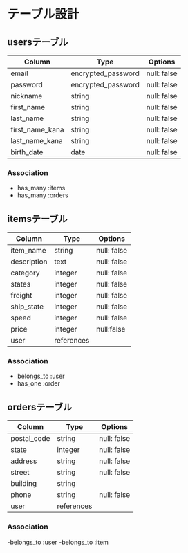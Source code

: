 # テーブル設計

## usersテーブル

| Column          | Type               | Options     |
| --------------- | ------------------ | ----------- |
| email           | encrypted_password | null: false |
| password        | encrypted_password | null: false |
| nickname        | string             | null: false |
| first_name      | string             | null: false |
| last_name       | string             | null: false |
| first_name_kana | string             | null: false |
| last_name_kana  | string             | null: false |
| birth_date      | date               | null: false |
### Association
- has_many :items
- has_many :orders


## itemsテーブル
| Column      | Type       | Options       |
| ----------- | ---------- | ------------- |
| item_name   | string     | null: false   |
| description | text       | null: false   |
| category    | integer    | null: false   |
| states      | integer    | null: false   |
| freight     | integer    | null: false   |
| ship_state  | integer    | null: false   |
| speed       | integer    | null: false   |
| price       | integer    | null:false    |
| user        | references |               |
### Association
- belongs_to :user
- has_one :order

## ordersテーブル
| Column        | Type       | Options     |
| ------------- | ---------- | ----------- |
| postal_code   | string     | null: false |
| state         | integer    | null: false |
| address       | string     | null: false |
| street        | string     | null: false |
| building      | string     |             |
| phone         | string     | null: false |
| user          | references |             |
### Association
-belongs_to :user
-belongs_to :item
